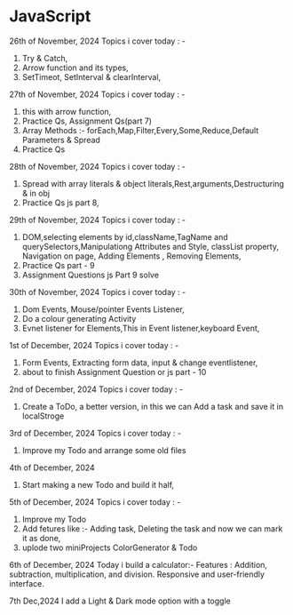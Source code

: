 # JavaScript

26th of November, 2024 
Topics i cover today : -
1. Try & Catch,
2. Arrow function and its types,
3. SetTimeot, SetInterval & clearInterval,

27th of November, 2024 
Topics i cover today : -
1. this with arrow function,
2. Practice Qs, Assignment Qs(part 7)
3. Array Methods :- forEach,Map,Filter,Every,Some,Reduce,Default Parameters & Spread
4. Practice Qs

28th of November, 2024 
Topics i cover today : -
1. Spread with array literals & object literals,Rest,arguments,Destructuring & in obj
2. Practice Qs js part 8,

29th of November, 2024 
Topics i cover today : -
1. DOM,selecting elements by id,className,TagName and querySelectors,Manipulationg Attributes and Style, classList property, Navigation on page, Adding Elements , Removing Elements,
2. Practice Qs part - 9
3. Assignment Questions js Part 9 solve

30th of November, 2024 
Topics i cover today : -
1. Dom Events, Mouse/pointer Events Listener, 
2. Do a colour generating Activity
3. Evnet listener for Elements,This in Event listener,keyboard Event,

1st of December, 2024 
Topics i cover today : -
1. Form Events, Extracting form data, input & change eventlistener,
2. about to finish Assignment Question or js part - 10

2nd of December, 2024 
Topics i cover today : -
1. Create a ToDo, a better version, in this we can Add a task and save it in localStroge

3rd of December, 2024 
Topics i cover today : -
1. Improve my Todo and arrange some old files

4th of December, 2024 
1. Start making a new Todo and build it half,

5th of December, 2024 
Topics i cover today : -
1. Improve my Todo
2. Add fetures like :- Adding task, Deleting the task and now we can mark it as done,
3. uplode two miniProjects ColorGenerator & Todo

6th of December, 2024 
Today i build a calculator:-
  Features :
    Addition, subtraction, multiplication, and division.
    Responsive and user-friendly interface.

7th Dec,2024
I add a Light & Dark mode option with a toggle

